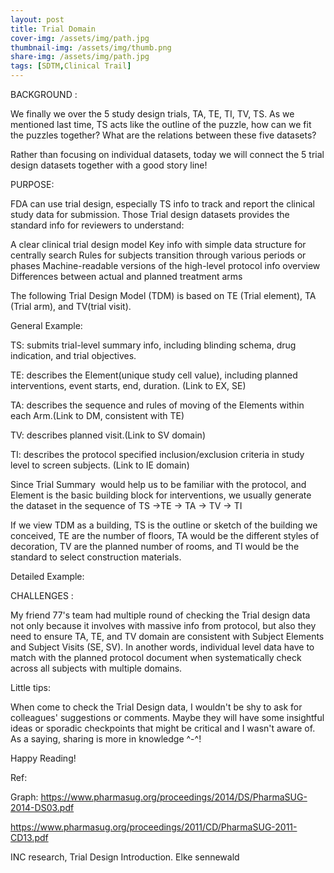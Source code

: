 ```yaml
---
layout: post
title: Trial Domain
cover-img: /assets/img/path.jpg
thumbnail-img: /assets/img/thumb.png
share-img: /assets/img/path.jpg
tags: [SDTM,Clinical Trail]
---
```


BACKGROUND :

We finally we over the 5 study design trials, TA, TE, TI, TV, TS. As we mentioned last time, TS acts like the outline of the puzzle, how can we fit the puzzles together? What are the relations between these five datasets?

Rather than focusing on individual datasets, today we will connect the 5 trial design datasets together with a good story line!

PURPOSE:

FDA can use trial design, especially TS info to track and report the clinical study data for submission. Those Trial design datasets provides the standard info for reviewers to understand:

A clear clinical trial design model
Key info with simple data structure for centrally search
Rules for subjects transition through various periods or phases
Machine-readable versions of the high-level protocol info overview
Differences between actual and planned treatment arms 

The following Trial Design Model (TDM) is based on TE (Trial element), TA (Trial arm), and TV(trial visit).

General Example:

TS: submits trial-level summary info, including blinding schema, drug indication, and trial objectives.

TE: describes the Element(unique study cell value), including planned interventions, event starts, end, duration. (Link to EX, SE)

TA: describes the sequence and rules of moving of the Elements within each Arm.(Link to DM, consistent with TE)

TV: describes planned visit.(Link to SV domain)

TI: describes the protocol specified inclusion/exclusion criteria in study level to screen subjects. (Link to IE domain)

Since Trial Summary  would help us to be familiar with the protocol, and Element is the basic building block for interventions, we usually generate the dataset in the sequence of TS ->TE -> TA -> TV -> TI

If we view TDM as a building, TS is the outline or sketch of the building we conceived, TE are the number of floors, TA would be the different styles of decoration, TV are the planned number of rooms, and TI would be the standard to select construction materials.

Detailed Example:


CHALLENGES :

My friend 77's team had multiple round of checking the Trial design data not only because it involves with massive info from protocol, but also they need to ensure TA, TE, and TV domain are consistent with Subject Elements and Subject Visits (SE, SV). In another words, individual level data have to match with the planned protocol document when systematically check across all subjects with multiple domains. 

Little tips:

When come to check the Trial Design data, I wouldn't be shy to ask for colleagues' suggestions or comments. Maybe they will have some insightful ideas or sporadic checkpoints that might be critical and I wasn't aware of.  As a saying, sharing is more in knowledge ^-^!

Happy Reading!

Ref:

Graph: https://www.pharmasug.org/proceedings/2014/DS/PharmaSUG-2014-DS03.pdf

https://www.pharmasug.org/proceedings/2011/CD/PharmaSUG-2011-CD13.pdf

INC research, Trial Design Introduction. Elke sennewald
